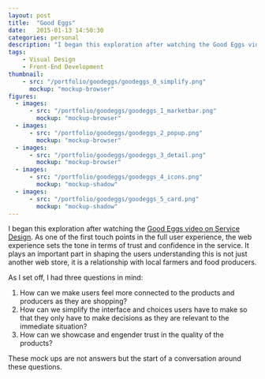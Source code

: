 ```yaml
---
layout: post
title:  "Good Eggs"
date:   2015-01-13 14:50:30
categories: personal
description: "I began this exploration after watching the Good Eggs video on Service Design. As one of the first touch points in the full user experience, the web experience sets the tone in terms of trust and confidence in the service. It plays an important part in shaping the users understanding this is not just another web store, it is a relationship with local farmers and food producers."
tags:
    - Visual Design
    - Front-End Development
thumbnail: 
    - src: "/portfolio/goodeggs/goodeggs_0_simplify.png"
      mockup: "mockup-browser"
figures:
  - images:
      - src: "/portfolio/goodeggs/goodeggs_1_marketbar.png"
        mockup: "mockup-browser"
  - images:
      - src: "/portfolio/goodeggs/goodeggs_2_popup.png"
        mockup: "mockup-browser"
  - images:
      - src: "/portfolio/goodeggs/goodeggs_3_detail.png"
        mockup: "mockup-browser"
  - images:
      - src: "/portfolio/goodeggs/goodeggs_4_icons.png"
        mockup: "mockup-shadow"
  - images:
      - src: "/portfolio/goodeggs/goodeggs_5_card.png"
        mockup: "mockup-shadow"
---
```


I began this exploration after watching the [Good Eggs video on Service Design](http://bites.goodeggs.com/posts/service-design-panel-video/). As one of the first touch points in the full user experience, the web experience sets the tone in terms of trust and confidence in the service. It plays an important part in shaping the users understanding this is not just another web store, it is a relationship with local farmers and food producers.

As I set off, I had three questions in mind:

1. How can we make users feel more connected to the products and producers as they are shopping?
1. How can we simplify the interface and choices users have to make so that they only have to make decisions as they are relevant to the immediate situation?
1. How can we showcase and engender trust in the quality of the products?

These mock ups are not answers but the start of a conversation around these questions.
